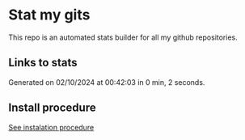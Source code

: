 # Stat my gits

This repo is an automated stats builder for all my github repositories.

## Links to stats


Generated on 02/10/2024 at 00:42:03 in 0 min, 2 seconds.

## Install procedure

[See instalation procedure](./src/install.md)
